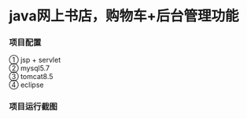 # java网上书店，购物车+后台管理功能
### 项目配置
① jsp + servlet<br>
② mysql5.7<br>
③ tomcat8.5<br>
④ eclipse<br>
### 项目运行截图
